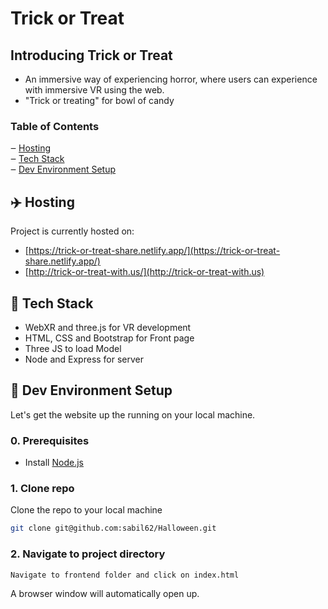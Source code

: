 # Trick or Treat

## Introducing Trick or Treat

- An immersive way of experiencing horror, where users can experience with immersive VR using the web.
- "Trick or treating" for bowl of candy

### Table of Contents

‒ [Hosting](#hosting)  
‒ [Tech Stack](#tech-stack)  
‒ [Dev Environment Setup](#environment-setup)

<a id="hosting"></a>

## :airplane: Hosting

Project is currently hosted on:

- [https://trick-or-treat-share.netlify.app/](https://trick-or-treat-share.netlify.app/) 
- [http://trick-or-treat-with.us/](http://trick-or-treat-with.us) 

<a id="tech-stack"></a>

## :toolbox: Tech Stack

- WebXR and three.js for VR development
- HTML, CSS and Bootstrap for Front page
- Three JS to load Model
- Node and Express for server

<a id="environment-setup"></a>

## :hammer: Dev Environment Setup

Let's get the website up the running on your local machine.

### 0. Prerequisites

- Install [Node.js](http://nodejs.org)

### 1. Clone repo

Clone the repo to your local machine

```bash
git clone git@github.com:sabil62/Halloween.git
```

### 2. Navigate to project directory

```bash
Navigate to frontend folder and click on index.html
```



A browser window will automatically open up.
